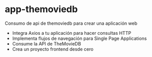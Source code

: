 # app-themoviedb
Consumo de api de themoviedb para crear una aplicación web

- Integra Axios a tu aplicación para hacer consultas HTTP
- Implementa flujos de navegación para Single Page Applications
- Consume la API de TheMovieDB
- Crea un proyecto frontend desde cero
